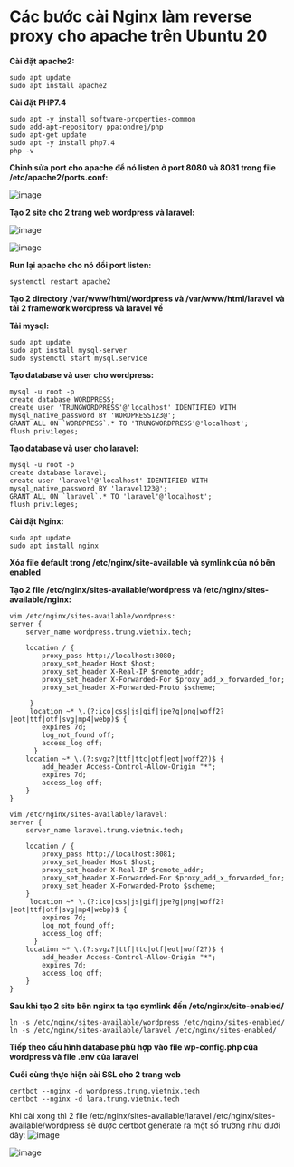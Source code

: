 # Các bước cài Nginx làm reverse proxy cho apache trên Ubuntu 20

**Cài đặt apache2:**
```
sudo apt update
sudo apt install apache2
```
**Cài đặt PHP7.4**
```
sudo apt -y install software-properties-common
sudo add-apt-repository ppa:ondrej/php
sudo apt-get update
sudo apt -y install php7.4
php -v
```
**Chỉnh sửa port cho apache để nó listen ở port 8080 và 8081 trong file /etc/apache2/ports.conf:**

![image](https://github.com/user-attachments/assets/f8947eaf-9497-4e49-86d7-0a92887b80d0)

**Tạo 2 site cho 2 trang web wordpress và laravel:**

![image](https://github.com/user-attachments/assets/91bfd89d-d3ce-403d-a984-c2528af5bd5e)

![image](https://github.com/user-attachments/assets/5e1adf7e-19c2-4e83-a2ef-1fe899ea34fd)


**Run lại apache cho nó đổi port listen:**
```
systemctl restart apache2
```
**Tạo 2 directory /var/www/html/wordpress và /var/www/html/laravel và tải 2 framework wordpress và laravel về**

**Tải mysql:**
```
sudo apt update
sudo apt install mysql-server
sudo systemctl start mysql.service
```

**Tạo database và user cho wordpress:**
```
mysql -u root -p
create database WORDPRESS;
create user 'TRUNGWORDPRESS'@'localhost' IDENTIFIED WITH mysql_native_password BY 'WORDPRESS123@';
GRANT ALL ON `WORDPRESS`.* TO 'TRUNGWORDPRESS'@'localhost';
flush privileges;
```

**Tạo database và user cho laravel:**
```
mysql -u root -p
create database laravel;
create user 'laravel'@'localhost' IDENTIFIED WITH mysql_native_password BY 'laravel123@';
GRANT ALL ON `laravel`.* TO 'laravel'@'localhost';
flush privileges;
```

**Cài đặt Nginx:**
```
sudo apt update
sudo apt install nginx
```

**Xóa file default trong /etc/nginx/site-available và symlink của nó bên enabled**

**Tạo 2 file /etc/nginx/sites-available/wordpress và /etc/nginx/sites-available/nginx:**
```
vim /etc/nginx/sites-available/wordpress:
server {
    server_name wordpress.trung.vietnix.tech;

    location / {
        proxy_pass http://localhost:8080;
        proxy_set_header Host $host;
        proxy_set_header X-Real-IP $remote_addr;
        proxy_set_header X-Forwarded-For $proxy_add_x_forwarded_for;
        proxy_set_header X-Forwarded-Proto $scheme;

     }
     location ~* \.(?:ico|css|js|gif|jpe?g|png|woff2?|eot|ttf|otf|svg|mp4|webp)$ {
        expires 7d;
        log_not_found off;
        access_log off;
      }
    location ~* \.(?:svgz?|ttf|ttc|otf|eot|woff2?)$ {
        add_header Access-Control-Allow-Origin "*";
        expires 7d;
        access_log off;
    }
}
```

```
vim /etc/nginx/sites-available/laravel:
server {
    server_name laravel.trung.vietnix.tech;

    location / {
        proxy_pass http://localhost:8081;
        proxy_set_header Host $host;
        proxy_set_header X-Real-IP $remote_addr;
        proxy_set_header X-Forwarded-For $proxy_add_x_forwarded_for;
        proxy_set_header X-Forwarded-Proto $scheme;
    }
     location ~* \.(?:ico|css|js|gif|jpe?g|png|woff2?|eot|ttf|otf|svg|mp4|webp)$ {
        expires 7d;
        log_not_found off;
        access_log off;
      }
    location ~* \.(?:svgz?|ttf|ttc|otf|eot|woff2?)$ {
        add_header Access-Control-Allow-Origin "*";
        expires 7d;
        access_log off;
    }
}
```
**Sau khi tạo 2 site bên nginx ta tạo symlink đến /etc/nginx/site-enabled/**
```
ln -s /etc/nginx/sites-available/wordpress /etc/nginx/sites-enabled/
ln -s /etc/nginx/sites-available/laravel /etc/nginx/sites-enabled/
```

**Tiếp theo cấu hình database phù hợp vào file wp-config.php của wordpress và file .env của laravel**

**Cuối cùng thực hiện cài SSL cho 2 trang web**
```
certbot --nginx -d wordpress.trung.vietnix.tech
certbot --nginx -d lara.trung.vietnix.tech
```
Khi cài xong thì 2 file /etc/nginx/sites-available/laravel /etc/nginx/sites-available/wordpress sẽ được certbot generate ra một số trường như dưới đây:
![image](https://github.com/user-attachments/assets/6cda3e03-49e7-43b8-9697-e71ce891de6f)

![image](https://github.com/user-attachments/assets/cf883574-7135-4329-9c46-5ad64281db56)


